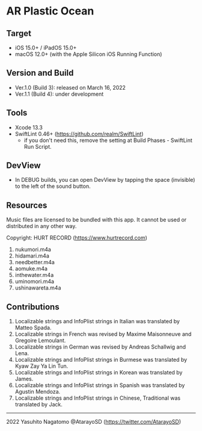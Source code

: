#  AR Plastic Ocean

## Target

- iOS 15.0+ / iPadOS 15.0+
- macOS 12.0+ (with the Apple Silicon iOS Running Function)

## Version and Build

- Ver.1.0 (Build 3): released on March 16, 2022
- Ver.1.1 (Build 4): under development

## Tools

- Xcode 13.3
- SwiftLint 0.46+ (https://github.com/realm/SwiftLint)
    - if you don't need this, remove the setting at Build Phases - SwiftLint Run Script.

## DevView

- In DEBUG builds, you can open DevView by tapping the space (invisible) to the left of the sound button.

## Resources

Music files are licensed to be bundled with this app.
It cannot be used or distributed in any other way.

Copyright: HURT RECORD (https://www.hurtrecord.com)

1. nukumori.m4a
1. hidamari.m4a
1. needbetter.m4a
1. aomuke.m4a
1. inthewater.m4a
1. uminomori.m4a
1. ushinawareta.m4a

## Contributions

1. Localizable strings and InfoPlist strings in Italian was translated by Matteo Spada.
1. Localizable strings in French was revised by Maxime Maisonneuve and Gregoire Lemoulant. 
1. Localizable strings in German was revised by Andreas Schallwig and Lena.
1. Localizable strings and InfoPlist strings in Burmese was translated by Kyaw Zay Ya Lin Tun.
1. Localizable strings and InfoPlist strings in Korean was translated by James.
1. Localizable strings and InfoPlist strings in Spanish was translated by Agustin Mendoza.
1. Localizable strings and InfoPlist strings in Chinese, Traditional was translated by Jack.

---
2022 Yasuhito Nagatomo @AtarayoSD (https://twitter.com/AtarayoSD)
